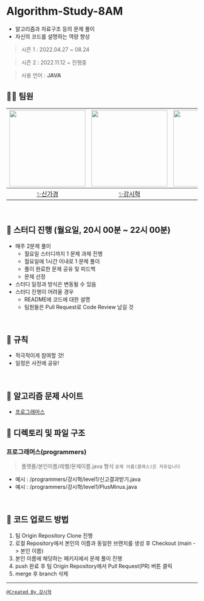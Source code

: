 # Algorithm-Study-8AM

* 알고리즘과 자료구조 등의 문제 풀이
* 자신의 코드를 설명하는 역량 향상

> 시즌 1 : 2022.04.27 ~ 08.24

> 시즌 2 : 2022.11.12 ~ 진행중

> 사용 언어 : **JAVA**

## 🙋‍♂️ 팀원
|[<img src="https://avatars.githubusercontent.com/u/82161055?v=4" width="200px;" alt=""/>](https://github.com/happyduck-git)|[<img src="https://avatars.githubusercontent.com/u/79829085?v=4" width="200px;" alt=""/>](https://github.com/Si-Hyeak-KANG) |[<img src="https://avatars.githubusercontent.com/u/95335294?v=4" width="200px">](https://github.com/hongmj37)|[<img src="https://avatars.githubusercontent.com/u/97576003?v=4" width="200px" >](https://github.com/Jihoy-Kang)|
|:---:|:---:|:---:|:---:|
|[✨신가경](https://github.com/happyduck-git)|[✨강시혁](https://github.com/Si-Hyeak-KANG) |[✨홍민정](https://github.com/hongmj37) |[✨강지효](https://github.com/Jihoy-Kang)|

<br>

## 🌷 스터디 진행 (월요일, 20시 00분 ~ 22시 00분)
- 매주 2문제 풀이
    - 월요일 스터디까지 1 문제 과제 진행
    - 월요일에 1시간 이내로 1 문제 풀이
    - 풀이 완료한 문제 공유 및 피드백
    - 문제 선정
- 스터디 일정과 방식은 변동될 수 있음
- 스터디 진행이 어려울 경우
    - README에 코드에 대한 설명
    - 팀원들은 Pull Request로 Code Review 남길 것

<br>

## 📝 규칙
- 적극적이게 참여할 것!
- 일정은 사전에 공유!

<br>

## 📙 알고리즘 문제 사이트
- [프로그래머스](https://programmers.co.kr/learn/challenges)

## 🌱 디렉토리 및 파일 구조

### 프로그래머스(programmers)
> 플랫폼/본인이름/레벨/문제이름.java 형식
`문제 이름(클래스)은 자유입니다`
- 예시 : /programmers/강시혁/level1/신고결과받기.java
- 예시 : /programmers/강시혁/level1/PlusMinus.java

<br>

## 🥕 코드 업로드 방법

1) 팀 Origin Repository Clone 진행
2) 로컬 Repository에서 본인의 이름과 동일한 브랜치를 생성 후 Checkout (main -> 본인 이름)
3) 본인 이름에 해당하는 패키지에서 문제 풀이 진행
4) push 완료 후 팀 Origin Repository에서 Pull Request(PR) 버튼 클릭
5) merge 후 branch 삭제

----

[`@Created By 강시혁`](https://github.com/Si-Hyeak-KANG)

